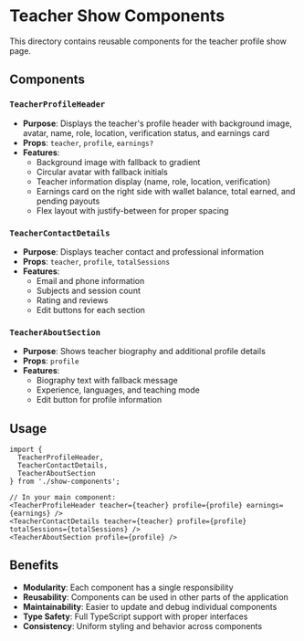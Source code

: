 # Teacher Show Components

This directory contains reusable components for the teacher profile show page.

## Components

### `TeacherProfileHeader`
- **Purpose**: Displays the teacher's profile header with background image, avatar, name, role, location, verification status, and earnings card
- **Props**: `teacher`, `profile`, `earnings?`
- **Features**: 
  - Background image with fallback to gradient
  - Circular avatar with fallback initials
  - Teacher information display (name, role, location, verification)
  - Earnings card on the right side with wallet balance, total earned, and pending payouts
  - Flex layout with justify-between for proper spacing



### `TeacherContactDetails`
- **Purpose**: Displays teacher contact and professional information
- **Props**: `teacher`, `profile`, `totalSessions`
- **Features**:
  - Email and phone information
  - Subjects and session count
  - Rating and reviews
  - Edit buttons for each section

### `TeacherAboutSection`
- **Purpose**: Shows teacher biography and additional profile details
- **Props**: `profile`
- **Features**:
  - Biography text with fallback message
  - Experience, languages, and teaching mode
  - Edit button for profile information



## Usage

```tsx
import {
  TeacherProfileHeader,
  TeacherContactDetails,
  TeacherAboutSection
} from './show-components';

// In your main component:
<TeacherProfileHeader teacher={teacher} profile={profile} earnings={earnings} />
<TeacherContactDetails teacher={teacher} profile={profile} totalSessions={totalSessions} />
<TeacherAboutSection profile={profile} />
```

## Benefits

- **Modularity**: Each component has a single responsibility
- **Reusability**: Components can be used in other parts of the application
- **Maintainability**: Easier to update and debug individual components
- **Type Safety**: Full TypeScript support with proper interfaces
- **Consistency**: Uniform styling and behavior across components
